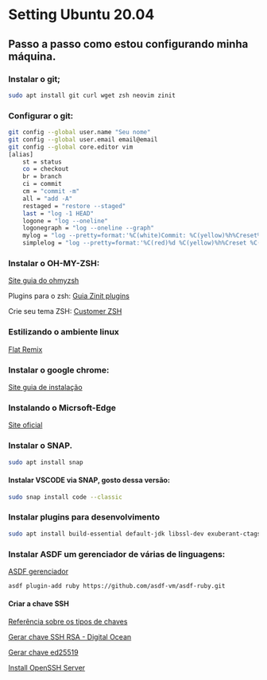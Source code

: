 # Setting Ubuntu 20.04
## Passo a passo como estou configurando **minha máquina**.

### Instalar o git;
~~~bash
sudo apt install git curl wget zsh neovim zinit
~~~

### Configurar o git:
~~~bash
git config --global user.name "Seu nome"
git config --global user.email email@email
git config --global core.editor vim
[alias]
	st = status
	co = checkout
	br = branch
	ci = commit
	cm = "commit -m"
	all = "add -A"
	restaged = "restore --staged"
	last = "log -1 HEAD"
	logone = "log --oneline"
	logonegraph = "log --oneline --graph"
	mylog = "log --pretty=format:'%C(white)Commit: %C(yellow)%h%Creset%C(white), by %C(yellow)%an%Creset%C(white) was %C(yellow)%cr%Creset%C(red)%d %n%C(green)%s%Creset %n%b'"
	simplelog = "log --pretty=format:'%C(red)%d %C(yellow)%h%Creset %C(green)%s%Creset %b'"
~~~

### Instalar o OH-MY-ZSH: 

[Site guia do ohmyzsh](https://github.com/ohmyzsh/ohmyzsh)

Plugins para o zsh: [Guia Zinit plugins](https://github.com/zdharma/zinit)

Crie seu tema ZSH: [Customer ZSH](https://blog.carbonfive.com/writing-zsh-themes-a-quickref/)

### Estilizando o ambiente linux
[Flat Remix](https://drasite.com/)

### Instalar o google chrome: 
[Site guia de instalação](https://pt.wikihow.com/Instalar-o-Google-Chrome-Usando-o-Terminal-no-Linux;)

### Instalando o Micrsoft-Edge
[Site oficial](https://www.microsoftedgeinsider.com/pt-br/download?platform=linux-deb)

### Instalar o SNAP. 
~~~bash
sudo apt install snap
~~~

#### Instalar VSCODE via SNAP, gosto dessa versão: 
~~~bash
sudo snap install code --classic
~~~

### Instalar plugins para desenvolvimento
~~~bash
sudo apt install build-essential default-jdk libssl-dev exuberant-ctags ncurses-term ack-grep silversearcher-ag fontconfig imagemagick libmagickwand-dev software-properties common vim-gtk3 gcc g++ -y
~~~

### Instalar ASDF um gerenciador de várias de linguagens: 
[ASDF gerenciador](https://asdf-vm.com/#/core-manage-asdf)
~~~ bash
asdf plugin-add ruby https://github.com/asdf-vm/asdf-ruby.git
~~~

#### Criar a chave SSH
[Referência sobre os tipos de chaves](https://goteleport.com/blog/comparing-ssh-keys/)

[Gerar chave SSH RSA - Digital Ocean](https://www.digitalocean.com/community/tutorials/how-to-set-up-ssh-keys-on-ubuntu-20-04-pt)

[Gerar chave ed25519](https://blog.peterruppel.de/ed25519-for-ssh/)

[Install OpenSSH Server](https://ubuntu.com/server/docs/service-openssh)
